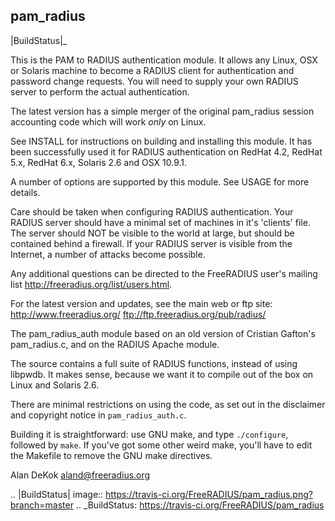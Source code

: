 pam_radius
----------

|BuildStatus|_ 

This is the PAM to RADIUS authentication module.  It allows any
Linux, OSX or Solaris machine to become a RADIUS client for 
authentication and password change requests.  You will need to supply 
your own RADIUS server to perform the actual authentication.

The latest version has a simple merger of the original pam_radius
session accounting code which will work *only* on Linux.

See INSTALL for instructions on building and installing this module.
It has been successfully used it for RADIUS authentication on RedHat 4.2,
RedHat 5.x, RedHat 6.x, Solaris 2.6 and OSX 10.9.1.

A number of options are supported by this module.  See USAGE for
more details.

Care should be taken when configuring RADIUS authentication.  Your
RADIUS server should have a minimal set of machines in it's 'clients'
file.  The server should NOT be visible to the world at large, but
should be contained behind a firewall.  If your RADIUS server is
visible from the Internet, a number of attacks become possible.

Any additional questions can be directed to the FreeRADIUS user's
mailing list http://freeradius.org/list/users.html.

For the latest version and updates, see the main web or ftp site:
http://www.freeradius.org/
ftp://ftp.freeradius.org/pub/radius/

The pam_radius_auth module based on an old version of Cristian
Gafton's pam_radius.c, and on the RADIUS Apache module.

The source contains a full suite of RADIUS functions, instead of
using libpwdb.  It makes sense, because we want it to compile
out of the box on Linux and Solaris 2.6.

There are minimal restrictions on using the code, as set out in the
disclaimer and copyright notice in ``pam_radius_auth.c``.

Building it is straightforward: use GNU make, and type ``./configure``,
followed by ``make``.  If you've got some other weird make, you'll
have to edit the Makefile to remove the GNU make directives.

Alan DeKok <aland@freeradius.org>

.. |BuildStatus| image:: https://travis-ci.org/FreeRADIUS/pam_radius.png?branch=master
.. _BuildStatus: https://travis-ci.org/FreeRADIUS/pam_radius
